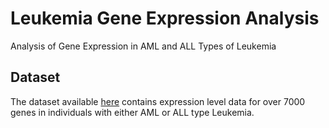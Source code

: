 # Leukemia Gene Expression Analysis

Analysis of Gene Expression in AML and ALL Types of Leukemia

## Dataset

The dataset available [here](https://www.kaggle.com/datasets/crawford/gene-expression) contains expression level data for over 7000 genes in individuals with either AML or ALL type Leukemia.
